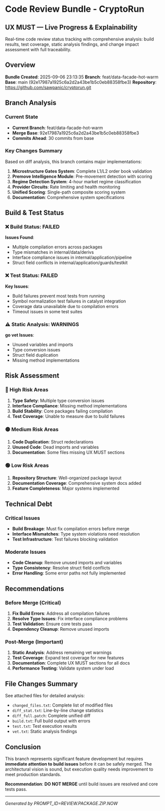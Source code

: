 # Code Review Bundle - CryptoRun

## UX MUST — Live Progress & Explainability

Real-time code review status tracking with comprehensive analysis: build results, test coverage, static analysis findings, and change impact assessment with full traceability.

## Overview

**Bundle Created**: 2025-09-06 23:13:35
**Branch**: feat/data-facade-hot-warm
**Base**: main (92e17987a1925c6a2d2a43be1b5c0eb88358fbe3)
**Repository**: https://github.com/sawpanic/cryptorun.git

## Branch Analysis

### Current State
- **Current Branch**: feat/data-facade-hot-warm
- **Merge Base**: 92e17987a1925c6a2d2a43be1b5c0eb88358fbe3
- **Commits Ahead**: 30 commits from base

### Key Changes Summary
Based on diff analysis, this branch contains major implementations:

1. **Microstructure Gates System**: Complete L1/L2 order book validation
2. **Premove Intelligence Module**: Pre-movement detection with scoring
3. **Regime Detection System**: 4-hour market regime classification 
4. **Provider Circuits**: Rate limiting and health monitoring
5. **Unified Scoring**: Single-path composite scoring system
6. **Documentation**: Comprehensive system specifications

## Build & Test Status

### ❌ Build Status: FAILED
**Issues Found**:
- Multiple compilation errors across packages
- Type mismatches in internal/data/derivs
- Interface compliance issues in internal/application/pipeline
- Struct field conflicts in internal/application/guards/testkit

### ❌ Test Status: FAILED
**Key Issues**:
- Build failures prevent most tests from running
- Symbol normalization test failures in catalyst integration
- Coverage data unavailable due to compilation errors
- Timeout issues in some test suites

### ⚠️ Static Analysis: WARNINGS
**go vet Issues**:
- Unused variables and imports
- Type conversion issues
- Struct field duplication
- Missing method implementations

## Risk Assessment

### 🔴 High Risk Areas
1. **Type Safety**: Multiple type conversion issues
2. **Interface Compliance**: Missing method implementations
3. **Build Stability**: Core packages failing compilation
4. **Test Coverage**: Unable to measure due to build failures

### 🟡 Medium Risk Areas  
1. **Code Duplication**: Struct redeclarations
2. **Unused Code**: Dead imports and variables
3. **Documentation**: Some files missing UX MUST sections

### 🟢 Low Risk Areas
1. **Repository Structure**: Well-organized package layout
2. **Documentation Coverage**: Comprehensive system docs added
3. **Feature Completeness**: Major systems implemented

## Technical Debt

### Critical Issues
- **Build Breakage**: Must fix compilation errors before merge
- **Interface Mismatches**: Type system violations need resolution
- **Test Infrastructure**: Test failures blocking validation

### Moderate Issues
- **Code Cleanup**: Remove unused imports and variables
- **Type Consistency**: Resolve struct field conflicts  
- **Error Handling**: Some error paths not fully implemented

## Recommendations

### Before Merge (Critical)
1. **Fix Build Errors**: Address all compilation failures
2. **Resolve Type Issues**: Fix interface compliance problems
3. **Test Validation**: Ensure core tests pass
4. **Dependency Cleanup**: Remove unused imports

### Post-Merge (Important)
1. **Static Analysis**: Address remaining vet warnings
2. **Test Coverage**: Expand test coverage for new features
3. **Documentation**: Complete UX MUST sections for all docs
4. **Performance Testing**: Validate system under load

## File Changes Summary

See attached files for detailed analysis:
- `changed_files.txt`: Complete list of modified files
- `diff_stat.txt`: Line-by-line change statistics
- `diff_full.patch`: Complete unified diff
- `build.txt`: Full build output with errors
- `test.txt`: Test execution results
- `vet.txt`: Static analysis findings

## Conclusion

This branch represents significant feature development but requires **immediate attention to build issues** before it can be safely merged. The architectural vision is sound, but execution quality needs improvement to meet production standards.

**Recommendation**: **DO NOT MERGE** until build issues are resolved and core tests pass.

---
*Generated by PROMPT_ID=REVIEW.PACKAGE.ZIP.NOW*